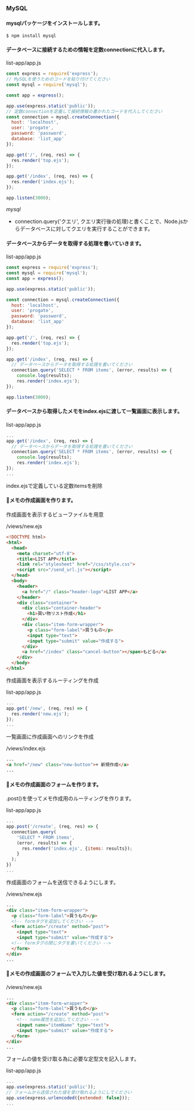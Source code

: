 ### MySQL

#### mysqlパッケージをインストールします。

```shell
$ npm install mysql
```

#### データベースに接続するための情報を定数connectionに代入します。

list-app/app.js
```JavaScript
const express = require('express');
// MySQLを使うためのコードを貼り付けてください
const mysql = require('mysql');

const app = express();

app.use(express.static('public'));
// 定数connectionを定義して接続情報の書かれたコードを代入してください
const connection = mysql.createConnection({
  host: 'localhost',
  user: 'progate',
  password: 'password',
  database: 'list_app'
});

app.get('/', (req, res) => {
  res.render('top.ejs');
});

app.get('/index', (req, res) => {
  res.render('index.ejs');
});

app.listen(3000);
```

*mysql*
- connection.query('クエリ', クエリ実行後の処理)と書くことで、Node.jsからデータベースに対してクエリを実行することができます。

#### データベースからデータを取得する処理を書いていきます。

list-app/app.js
```JavaScript
const express = require('express');
const mysql = require('mysql');
const app = express();

app.use(express.static('public'));

const connection = mysql.createConnection({
  host: 'localhost',
  user: 'progate',
  password: 'password',
  database: 'list_app'
});

app.get('/', (req, res) => {
  res.render('top.ejs');
});

app.get('/index', (req, res) => {
  // データベースからデータを取得する処理を書いてください
  connection.query('SELECT * FROM items', (error, results) => {
    console.log(results);
    res.render('index.ejs');
});

app.listen(3000);
```

#### データベースから取得したメモをindex.ejsに渡して一覧画面に表示します。

list-app/app.js
```JavaScript
...
app.get('/index', (req, res) => {
  // データベースからデータを取得する処理を書いてください
  connection.query('SELECT * FROM items', (error, results) => {
    console.log(results);
    res.render('index.ejs');
});
...
```

index.ejsで定義している定数itemsを削除

#### メモの作成画面を作ります。

作成画面を表示するビューファイルを用意

/views/new.ejs
```HTML
<!DOCTYPE html>
<html>
  <head>
    <meta charset="utf-8">
    <title>LIST APP</title>
    <link rel="stylesheet" href="/css/style.css">
    <script src="/send_url.js"></script>
  </head>
  <body>
    <header>
      <a href="/" class="header-logo">LIST APP</a>
    </header>
    <div class="container">
      <div class="container-header">
        <h1>買い物リスト作成</h1>
      </div>
      <div class="item-form-wrapper">
        <p class="form-label">買うもの</p>
        <input type="text">
        <input type="submit" value="作成する">
      </div>
      <a href="/index" class="cancel-button"></span>もどる</a>
    </div>
  </body>
</html>
```

作成画面を表示するルーティングを作成

list-app/app.js
```JavaScript
...
app.get('/new', (req, res) => {
  res.render('new.ejs');
});
...
```

一覧画面に作成画面へのリンクを作成

/views/index.ejs
```HTML
...
<a href="/new" class="new-button">+ 新規作成</a>
...
```

#### メモの作成画面のフォームを作ります。

.post()を使ってメモ作成用のルーティングを作ります。

list-app/app.js
```JavaScript
...
app.post('/create', (req, res) => {
  connection.query(
    'SELECT * FROM items',
    (error, results) => {
      res.render('index.ejs', {items: results});
    }
  );
})
...
```

作成画面のフォームを送信できるようにします。

/views/new.ejs
```HTML
...
<div class="item-form-wrapper">
  <p class="form-label">買うもの</p>
  <!-- formタグを追加してください -->
  <form action="/create" method="post">
    <input type="text">
    <input type="submit" value="作成する">
  <!-- formタグの閉じタグを書いてください -->
  </form>
</div>
...
```

#### メモの作成画面のフォームで入力した値を受け取れるようにします。

/views/new.ejs
```HTML
...
<div class="item-form-wrapper">
  <p class="form-label">買うもの</p>
  <form action="/create" method="post">
    <!-- name属性を追加してください -->
    <input name="itemName" type="text">
    <input type="submit" value="作成する">
  </form>
</div>
...
```

フォームの値を受け取る為に必要な定型文を記入します。

list-app/app.js
```JavaScript
...
app.use(express.static('public'));
// フォームから送信された値を受け取れるようにしてください
app.use(express.urlencoded({extended: false}));
...
```